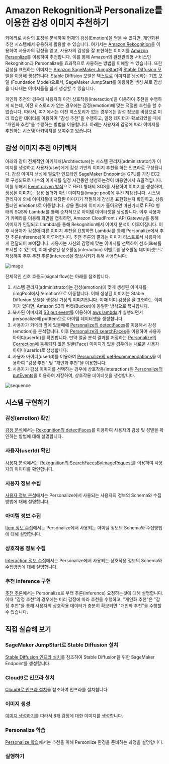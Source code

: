 # Amazon Rekognition과 Personalize를 이용한 감성 이미지 추천하기

카메라로 사람의 표정을 분석하여 현재의 감성(Emotion)을 얻을 수 있다면, 개인화된 추천 시스템에서 유용하게 활용할 수 있습니다. 여기서는 [Amazon Rekognition](https://aws.amazon.com/ko/rekognition/)을 이용하여 사용자의 감성을 얻고, 사용자의 감성을 잘 표현하는 이미지를 [Amazon Personlize](https://aws.amazon.com/ko/personalize/)를 이용하여 추천합니다. 이를 통해 Amazon의 완전관리형 서비스인 Rekognition과 Personalize를 효과적으로 사용하는 방법을 이해할 수 있습니다. 또한 감성을 표현하는 이미지는 [Amazon SageMaker JumpStart](https://docs.aws.amazon.com/sagemaker/latest/dg/studio-jumpstart.html)의 [Stable Diffusion 모델](https://aws.amazon.com/ko/blogs/tech/ai-art-stable-diffusion-sagemaker-jumpstart/)을 이용해 생성합니다. Stable Diffision 모델은 텍스트로 이미지를 생성하는 기초 모델 (Foundation Model)으로서, SageMaker JumpStart를 이용하면 생성 AI로 감성을 나타내는 이미지들을 쉽게 생성할 수 있습니다. 

개인화 추천의 경우에 사용자의 이전 상호작용(interaction)을 이용하여 추천을 수행하게 되는데, 이전 히스토리가 없는 경우에는 감정(emotion)에 맞는 적절한 추천을 할 수 없습니다. 따라서, 여기에서는 이전 히스토리가 없는 경우에는 감성 정보를 바탕으로 미리 학습한 데이터를 이용하여 "감성 추천"을 수행하고, 일정 데이터가 확보되었을 때에 "개인화 추천"을 수행하는 방법을 이용합니다. 아래는 사용자의 감정에 따라 이미지를 추천하는 시스템 아키텍처를 보여주고 있습니다.

## 감성 이미지 추천 아키텍처

아래와 같이 전체적인 아키텍처(Archtiecture)는 시스템 관리자(administrator)가 이미지를 생성하고 사용자(user)에게 감성 기반의 이미지 추천을 하는 인프라로 구성됩니다. 감성 이미지 생성에 필요한 인프라인 SageMaker Endpoint는 GPU를 가진 EC2로 구성되므로 다수의 이미지를 일정 시간동안 생성하는것이 비용면에서 효율적입니다. 이를 위해서 [Event driven 방식](https://aws.amazon.com/ko/event-driven-architecture/)으로 FIFO 형태의 SQS를 사용하여 이미지를 생성하며, 생성된 이미지는 상용 폴더가 아닌 이미지풀(image pool)에 우선 저장됩니다. 시스템 관리자에 의해 이미지풀에 저장된 이미지가 적절하게 감성을 표현했는지 확인하고, 상용 폴더인 emotions로 이동합니다. 상용 폴더에 이미지가 들어오면 마찬가지로 FiFO 형태의 SQS와 Lambda를 통해 순차적으로 아이템 데이터셋을 생성합니다. 이후 사용자가 카메라를 이용해 화면을 캡춰하면, Amazon CloudFront / API Gateway를 통해 이미지가 인입되고 Lambda를 통해 Rekognition에서 이미지 분석이 이루어집니다. 이후 사용자가 감성에 따른 이미지 추천을 요청하면 Lambda를 통해 Personalize에서 추천 추론(inference)이 이루어집니다. 추천 추론의 결과는 이미지 리스트로서 사용자에게 전달되어 보여집니다. 사용자는 자신의 감정에 맞는 이미지를 선택하여 선호(like)를 표시할 수 있으며, 이때 생성된 상호활동(interaction) 이벤트를 상호활동 데이터셋으로 저장하여 추후 추천 추론(inferece)을 향상시키기 위해 사용합니다.

![image](https://user-images.githubusercontent.com/52392004/236751976-5a31399b-7a49-4c10-a0ed-e7e80e042252.png)

전체적인 신호 흐름도(signal flow)는 아래를 참조합니다.

1) 시스템 관리자(administrator)는 감성(emotion)에 맞게 생성된 이미지를 /imgPool에서 /emotion으로 이동합니다. 이때 생성된 이미지는 Stable Diffusion 모델을 생성된 가상의 이미지입니다. 이때 이미 감성을 잘 표현하는 이미지가 있다면, Amazon S3의 버켓(Bucket)에 동일한 방식으로 복사합니다.
2) 복사된 이미지의 [S3 put event](https://docs.aws.amazon.com/ko_kr/AmazonS3/latest/userguide/NotificationHowTo.html)를 이용하여 [aws lambda](https://aws.amazon.com/ko/lambda/)가 실행되면서 personalize에 putItem으로 아이템 데이터셋을 생성합니다.
3) 사용자가 카메라 앞에 있을때에 [Personalize의 detectFaces](https://docs.aws.amazon.com/rekognition/latest/APIReference/API_DetectFaces.html)를 이용해서 감성(emotion)을 분석합니다. 이후 [Personalize의 searchFaces](https://docs.aws.amazon.com/rekognition/latest/APIReference/API_SearchFaces.html)을 이용하여 사용자 아이디(userId)를 확인합니다. 만약 얼굴 분석 결과를 저장하는 [Personalize의 Correction](https://docs.aws.amazon.com/rekognition/latest/dg/collections.html)에 등록되지 않은 얼굴(Face) 이미지가 있을 경우에는 새로운 사용자 아이디(userId)로 생성합니다.
4) 사용자 아이디(userId)를 이용하여 [Personalize의 getRecommendations](https://docs.aws.amazon.com/ko_kr/personalize/latest/dg/API_RS_GetRecommendations.html)을 이용하여 "감성 추천" 및 "개인화 추천"을 이용합니다. 
5) 사용자가 감성 이미지를 선택하는 경우에 상호작용(interaction)을 [Personalize의 putEvents](https://docs.aws.amazon.com/personalize/latest/dg/API_UBS_PutEvents.html)을 이용하여 저장하여, 상호작용 데이터셋을 생성합니다. 

![sequence](https://user-images.githubusercontent.com/52392004/236651082-31086a0a-cf6f-4751-b44f-79a70430f95c.png)


## 시스템 구현하기

### 감성(emotion) 확인

[감정 분석](./face-search.md)에서는 [Rekognition의 detectFaces](https://docs.aws.amazon.com/rekognition/latest/APIReference/API_DetectFaces.html)를 이용하여 사용자의 감성 및 성별을 확인하는 방법에 대해 설명합니다.

### 사용자(userId) 확인

[사용자 분석](./face-correction.md)에서는 [Rekognition의 SearchFacesByImageRequest](https://docs.aws.amazon.com/rekognition/latest/dg/search-face-with-image-procedure.html)를 이용하여 사용자의 아이디를 확인합니다.

### 사용자 정보 수집

[사용자 정보 분석](./personalize-user.md)에서는 Personalize에서 사용되는 사용자의 정보의 Schema와 수집방법에 대해 설명합니다.


### 아이템 정보 수집

[Item 정보 수집](./personalize-item.md)에서는 Personalize에서 사용되는 아이템 정보의 Schema와 수집방법에 대해 설명합니다.


### 상호작용 정보 수집

[Interaction 정보 수집](./personalize-interaction.md)에서는 Personalize에서 사용되는 상호작용 정보의 Schema와 수집방법에 대해 설명합니다.


### 추천 Inference 구현

[추천 추론](./recommendation.md)에서는 Personalize로 부터 추론(inference) 요청하는것에 대해 설명합니다. 이때 "감정 추천"의 경우에는 미리 감정에 따라 추천을 수행하고, "개인화 추천"은 "감정 추천"을 통해 사용자의 상호작용 데이터가 충분히 확보되면 "개인화 추천"을 수행할 수 있습니다. 



## 직접 실습해 보기

### SageMaker JumpStart로 Stable Diffusion 설치

[Stable Diffusion 인프라 설치](./stable-diffusion-deployment.md)를 참조하여 Stable Diffusion을 위한 SageMaker Endpoint를 생성합니다. 

### Cloud9로 인프라 설치

[Cloud9로 인프라 설치](./deployment.md)을 참조하여 인프라를 설치합니다.

### 이미지 생성

[이미지 생성하기](https://github.com/kyopark2014/image-recommender-based-on-emotion/blob/main/image-generation.md)를 따라서 8개 감정에 대한 이미지를 생성합니다. 

### Personalize 학습

[Personalize 학습](https://github.com/kyopark2014/image-recommender-based-on-emotion/blob/main/personalize-training.md)에서는 추천을 위해 Personlize 환경을 준비하는 과정을 설명합니다.

### 실행하기
